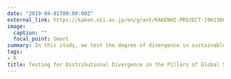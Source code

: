 ```yaml
---
date: "2019-04-01T00:00:00Z"
external_link: https://kaken.nii.ac.jp/en/grant/KAKENHI-PROJECT-19K13669/
image:
  caption: ""
  focal_point: Smart
summary: In this study, we test the degree of divergence in sustainable development by integrating a new hierarchical clustering algorithm from the unsupervised machine learning literature.
tags:
- R
title: Testing for Distributional Divergence in the Pillars of Global Sustainable Development
---
```

